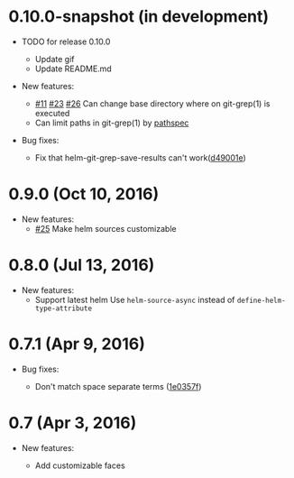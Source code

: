 # 0.10.0-snapshot (in development)

- TODO for release 0.10.0
    - Update gif
    - Update README.md

- New features:
    - [\#11](https://github.com/yasuyk/helm-git-grep/issues/11 "#11") [\#23](https://github.com/yasuyk/helm-git-grep/issues/11 "#23") [\#26](https://github.com/yasuyk/helm-git-grep/issues/11 "#26") Can change base directory where on git-grep(1) is executed
    - Can limit paths in git-grep(1) by [pathspec]

- Bug fixes:
    - Fix that helm-git-grep-save-results can't work([d49001e])

# 0.9.0 (Oct 10, 2016)

- New features:
    - [\#25](https://github.com/yasuyk/helm-git-grep/issues/25 "#25") Make helm sources customizable

# 0.8.0 (Jul 13, 2016)

- New features:
    - Support latest helm
      Use `helm-source-async` instead of `define-helm-type-attribute`

# 0.7.1 (Apr 9, 2016)

- Bug fixes:

    - Don't match space separate terms ([1e0357f])

# 0.7 (Apr 3, 2016)

- New features:

    - Add customizable faces


[pathspec]:https://git-scm.com/docs/gitglossary#def_pathspec
[1e0357f]:https://github.com/yasuyk/helm-git-grep/commit/1e0357f
[d49001e]:https://github.com/yasuyk/helm-git-grep/commit/d49001e

